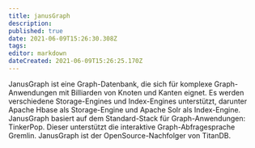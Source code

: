 ```yaml
---
title: janusGraph
description: 
published: true
date: 2021-06-09T15:26:30.308Z
tags: 
editor: markdown
dateCreated: 2021-06-09T15:26:25.170Z
---
```


JanusGraph ist eine Graph-Datenbank, die sich für komplexe Graph-Anwendungen mit Billiarden von Knoten und Kanten eignet. 
Es werden verschiedene Storage-Engines und Index-Engines unterstützt, darunter Apache Hbase als Storage-Engine und Apache Solr als Index-Engine. 
JanusGraph basiert auf dem Standard-Stack für Graph-Anwendungen: TinkerPop. Dieser unterstützt die interaktive Graph-Abfragesprache Gremlin. 
JanusGraph ist der OpenSource-Nachfolger von TitanDB.